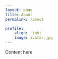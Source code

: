```yaml
---
layout: page
title: About
permalink: /about

profile:
    align: right
    image: avatar.jpg
---
```


Content here